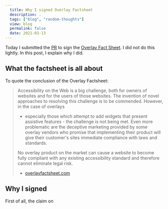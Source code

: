 ```yaml
---
  title: Why I signed Overlay Factsheet
  description: .
  tags: ["blog", "random-thoughts"]
  view: blog
  permalink: false
  date: 2021-03-13
---
```


Today I submitted the [PR](https://github.com/karlgroves/overlayfactsheet/pull/113)
to sign the [Overlay Fact Sheet](https://overlayfactsheet.com/). I did not do
this lightly. In this post, I explain why I did.

## What the factsheet is all about

To quote the conclusion of the Overlay Factsheet:

> Accessibility on the Web is a big challenge, both for owners of websites and 
> for the users of those websites. The invention of novel approaches to 
> resolving this challenge is to be commended. However, in the case of overlays 
> - especially those which attempt to add widgets that present assistive 
> features - the challenge is not being met. Even more problematic are the 
> deceptive marketing provided by some overlay vendors who promise that 
> implementing their product will give their customer's sites immediate 
> compliance with laws and standards.
>
> No overlay product on the market can cause a website to become fully compliant
> with any existing accessibility standard and therefore cannot eliminate legal
> risk.
>
> - [overlayfactsheet.com](https://overlayfactsheet.com/)

## Why I signed

First of all, the claim on  